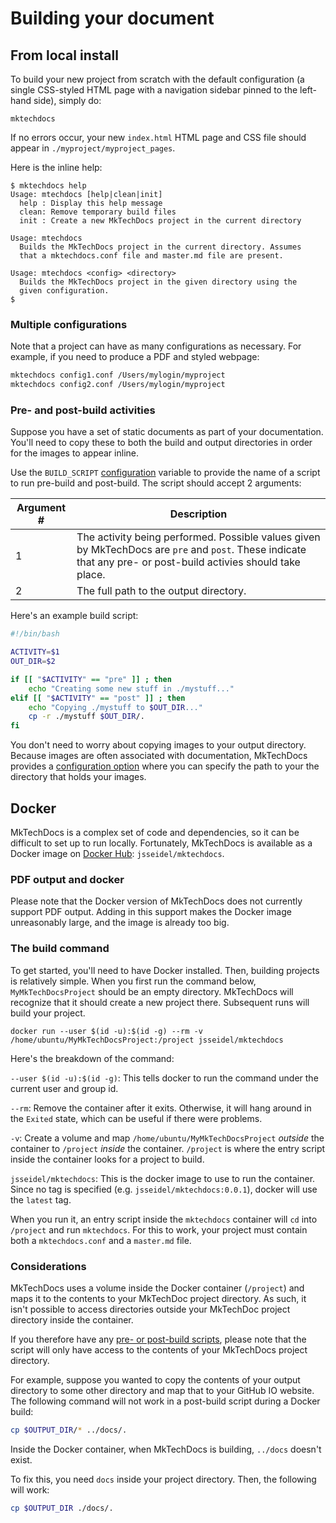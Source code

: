 # Building your document

## From local install

To build your new project from scratch with the default configuration (a single CSS-styled HTML page with a navigation sidebar pinned to the left-hand side), simply do:

``` {.bash}
mktechdocs
```

If no errors occur, your new `index.html` HTML page and CSS file should appear in `./myproject/myproject_pages`.

Here is the inline help:

```
$ mktechdocs help
Usage: mtechdocs [help|clean|init]
  help : Display this help message
  clean: Remove temporary build files
  init : Create a new MkTechDocs project in the current directory

Usage: mtechdocs
  Builds the MkTechDocs project in the current directory. Assumes
  that a mktechdocs.conf file and master.md file are present.

Usage: mtechdocs <config> <directory>
  Builds the MkTechDocs project in the given directory using the
  given configuration.
$
```

### Multiple configurations

Note that a project can have as many configurations as necessary. For example, if you need to produce a PDF and styled webpage:

```bash
mktechdocs config1.conf /Users/mylogin/myproject
mktechdocs config2.conf /Users/mylogin/myproject
```

### Pre- and post-build activities

Suppose you have a set of static documents as part of your documentation. You'll need to copy these to both the build and output directories in order for the images to appear inline.

Use the `BUILD_SCRIPT` [configuration](configuration.html#advanced-configuration) variable to provide the name of a script to run pre-build and post-build. The script should accept 2 arguments:

|Argument #|Description                                     |
|----------|------------------------------------------------|
|1|The activity being performed. Possible values given by MkTechDocs are `pre` and `post`. These indicate that any pre- or post-build activies should take place.|
|2|The full path to the output directory.|

Here's an example build script:

```bash
#!/bin/bash

ACTIVITY=$1
OUT_DIR=$2

if [[ "$ACTIVITY" == "pre" ]] ; then
	echo "Creating some new stuff in ./mystuff..."
elif [[ "$ACTIVITY" == "post" ]] ; then
	echo "Copying ./mystuff to $OUT_DIR..."
	cp -r ./mystuff $OUT_DIR/.
fi
```

You don't need to worry about copying images to your output directory. Because images are often associated with documentation, MkTechDocs provides a [configuration option](configuration-options.html#simple-configuration) where you can specify the path to your the directory that holds your images.

## Docker

MkTechDocs is a complex set of code and dependencies, so it can be difficult to
set up to run locally. Fortunately, MkTechDocs is available as a Docker image on
[Docker Hub](https://hub.docker.com/r/jsseidel/mktechdocs/):
`jsseidel/mktechdocs`.

### PDF output and docker

Please note that the Docker version of MkTechDocs does not currently support PDF
output. Adding in this support makes the Docker image unreasonably large, and
the image is already too big. 

### The build command

To get started, you'll need to have Docker installed. Then, building projects
is relatively simple. When you first run the command below,
`MyMkTechDocsProject` should be an empty directory. MkTechDocs will recognize
that it should create a new project there. Subsequent runs will build your
project.

```
docker run --user $(id -u):$(id -g) --rm -v /home/ubuntu/MyMkTechDocsProject:/project jsseidel/mktechdocs
```

Here's the breakdown of the command:

`--user $(id -u):$(id -g)`: This tells docker to run the command under the
current user and group id.

`--rm`: Remove the container after it exits. Otherwise, it will hang around in
the `Exited` state, which can be useful if there were problems.

`-v`: Create a volume and map `/home/ubuntu/MyMkTechDocsProject` _outside_ the
container to `/project` _inside_ the container. `/project` is where the entry
script inside the container looks for a project to build.

`jsseidel/mktechdocs`: This is the docker image to use to run the container.
Since no tag is specified (e.g. `jsseidel/mktechdocs:0.0.1`), docker will use
the `latest` tag.

When you run it, an entry script inside the `mktechdocs` container will `cd`
into `/project` and run `mktechdocs`. For this to work, your project must
contain both a `mktechdocs.conf` and a `master.md` file.

### Considerations

MkTechDocs uses a volume inside the Docker container (`/project`) and maps it to
the contents to your MkTechDoc project directory. As such, it isn't possible to
access directories outside your MkTechDoc project directory inside the
container.

If you therefore have any [pre- or post-build
scripts](https://att.github.io/MkTechDocs/#pre--and-post-build-activities),
please note that the script will only have access to the contents of your
MkTechDocs project directory.

For example, suppose you wanted to copy the contents of your output directory to
some other directory and map that to your GitHub IO website. The following
command will not work in a post-build script during a Docker build:

```bash
cp $OUTPUT_DIR/* ../docs/.
```

Inside the Docker container, when MkTechDocs is building, `../docs` doesn't
exist.

To fix this, you need `docs` inside your project directory. Then, the following
will work:

```bash
cp $OUTPUT_DIR ./docs/.
```


